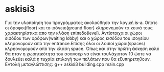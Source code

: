 # askisi3

Για την υλοποίηση του προγράμματος ακολούθησα την λογική is-a. Οπότε οι όροφοι(floor) και το ισόγειο(ground floor) κληρονομούν τα κοινά τους χαρακτηρίστικα απο την κλάση επίπεδο(level).  Αντίστοιχα οι χώροι εισόδου των ορόφων(waiting lobby) και ο χώρος εισόδου του ισογείου κληρονομούν από την entrance.Επίσης όλοι οι λοιποί χώροι(spaces)  κλρηονομομούν από την κλάση space. Όπως και στην πρώτη άσκηση καλό θα ηταν η χωρητικότητα του ασανσέρ να είναι τουλάχιστον 10 ώστε να δουλεύει καλά η τυχαία επιλογή των πελάτων που θα εξυπηρετηθουν.
Εντολή μεταγλώττισης: g++ askisi3 building.cpp main.cpp
